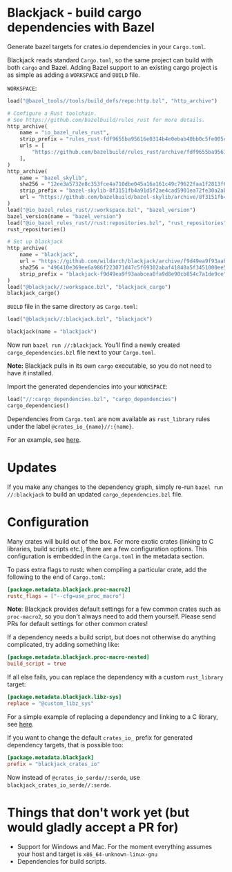 # Blackjack - build cargo dependencies with Bazel
Generate bazel targets for crates.io dependencies in your `Cargo.toml`.

Blackjack reads standard `Cargo.toml`, so the same project can build with both `cargo` and Bazel.
Adding Bazel support to an existing cargo project is as simple as adding a `WORKSPACE` and `BUILD` file.

`WORKSPACE`:

```python
load("@bazel_tools//tools/build_defs/repo:http.bzl", "http_archive")

# Configure a Rust toolchain.
# See https://github.com/bazelbuild/rules_rust for more details.
http_archive(
    name = "io_bazel_rules_rust",
    strip_prefix = "rules_rust-fdf9655ba95616e0314b4e0ebab40bb0c5fe005c",
    urls = [
        "https://github.com/bazelbuild/rules_rust/archive/fdf9655ba95616e0314b4e0ebab40bb0c5fe005c.zip",
    ],
)
http_archive(
    name = "bazel_skylib",
    sha256 = "12ee3a5732e8c353fce4a710dbe045a16a161c49c79622faa1f2813f668bb442",
    strip_prefix = "bazel-skylib-8f3151fb4a91d5f2ae4cad5901ea72fe30a2aba0",
    url = "https://github.com/bazelbuild/bazel-skylib/archive/8f3151fb4a91d5f2ae4cad5901ea72fe30a2aba0.tar.gz",  # 2020-07-10
)
load("@io_bazel_rules_rust//:workspace.bzl", "bazel_version")
bazel_version(name = "bazel_version")
load("@io_bazel_rules_rust//rust:repositories.bzl", "rust_repositories")
rust_repositories()

# Set up blackjack
http_archive(
    name = "blackjack",
    url = "https://github.com/wildarch/blackjack/archive/f9d49ea9f93aabcea0fa9d8e90cb854c7a1de9ce.zip",
    sha256 = "496410e369ee6a986f223071d47c5f69302abaf41840a5f3451000ee5f4739bd",
    strip_prefix = "blackjack-f9d49ea9f93aabcea0fa9d8e90cb854c7a1de9ce",
)
load("@blackjack//:workspace.bzl", "blackjack_cargo")
blackjack_cargo()
```

`BUILD` file in the same directory as `Cargo.toml`:

```python
load("@blackjack//:blackjack.bzl", "blackjack")

blackjack(name = "blackjack")
```

Now run `bazel run //:blackjack`. You'll find a newly created `cargo_dependencies.bzl` file next to your `Cargo.toml`.

**Note:** Blackjack pulls in its own `cargo` executable, so you do not need to have it installed.

Import the generated dependencies into your `WORKSPACE`:

```python
load("//:cargo_dependencies.bzl", "cargo_dependencies")
cargo_dependencies()
```

Dependencies from `Cargo.toml` are now available as `rust_library` rules under the label `@crates_io_{name}//:{name}`.

For an example, see [here](https://github.com/wildarch/blackjack/tree/master/tests/popular_crates).

# Updates
If you make any changes to the dependency graph, simply re-run `bazel run //:blackjack` to build an updated `cargo_dependencies.bzl` file. 

# Configuration
Many crates will build out of the box. For more exotic crates (linking to C libraries, build scripts etc.), there are a few configuration options. This configuration is embedded in the `Cargo.toml` in the metadata section.

To pass extra flags to rustc when compiling a particular crate, add the following to the end of `Cargo.toml`:

```toml
[package.metadata.blackjack.proc-macro2]
rustc_flags = ["--cfg=use_proc_macro"]
```

**Note**: Blackjack provides default settings for a few common crates such as `proc-macro2`, so you don't always need to add them yourself. 
Please send PRs for default settings for other common crates!

If a dependency needs a build script, but does not otherwise do anything complicated, try adding something like:

```toml
[package.metadata.blackjack.proc-macro-nested]
build_script = true
```

If all else fails, you can replace the dependency with a custom `rust_library` target:

```toml
[package.metadata.blackjack.libz-sys]
replace = "@custom_libz_sys"
```

For a simple example of replacing a dependency and linking to a C library, see [here](https://github.com/wildarch/blackjack/tree/master/tests/linkc).

If you want to change the default `crates_io_` prefix for generated dependency targets, that is possible too:

```toml
[package.metadata.blackjack]
prefix = "blackjack_crates_io"
```

Now instead of `@crates_io_serde//:serde`, use `blackjack_crates_io_serde//:serde`.

# Things that don't work yet (but would gladly accept a PR for)
* Support for Windows and Mac. For the moment everything assumes your host and target is `x86_64-unknown-linux-gnu`
* Dependencies for build scripts.
